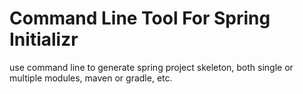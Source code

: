 # Command Line Tool For Spring Initializr
use command line to generate spring project skeleton, both single or multiple modules, maven or gradle, etc.
